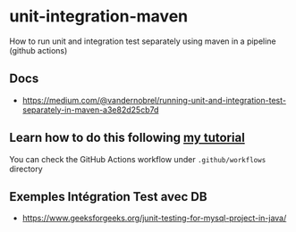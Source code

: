# unit-integration-maven
How to run unit and integration test separately using maven in a pipeline (github actions)

## Docs

- https://medium.com/@vandernobrel/running-unit-and-integration-test-separately-in-maven-a3e82d25cb7d
  
## Learn how to do this following [my tutorial](https://medium.com/@vandernobrel/running-unit-and-integration-test-separately-in-maven-a3e82d25cb7d)
You can check the GitHub Actions workflow under ```.github/workflows``` directory

##  Exemples Intégration Test avec DB

* https://www.geeksforgeeks.org/junit-testing-for-mysql-project-in-java/
